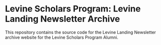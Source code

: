 # Levine Scholars Program: Levine Landing Newsletter Archive

This repository contains the source code for the Levine Landing Newsletter archive website for the Levine Scholars Program Alumni.
